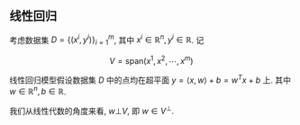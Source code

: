 ## 线性回归

考虑数据集 $D=\{(x^i,y^i)\}_{i=1}^m$, 其中 $x^i \in \mathbb{R}^n, y^i \in \mathbb{R}$. 记

$$
V = \text{span}(x^1,x^2, \cdots, x^m)
$$

线性回归模型假设数据集 $D$ 中的点均在超平面 $y = \langle x,w \rangle + b = w^Tx + b$ 上. 其中 $w \in \mathbb{R}^n, b \in \mathbb{R}$.

我们从线性代数的角度来看, $w \bot V,$ 即 $w \in V^{\bot}$.

